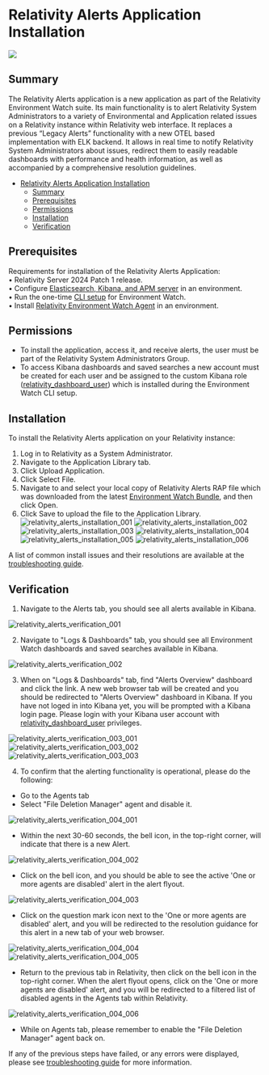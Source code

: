 # Relativity Alerts Application Installation
![](../resources/relativity_alerts_installation_step.png)

## Summary
The Relativity Alerts application is a new application as part of the Relativity Environment Watch suite. Its main functionality is to alert Relativity System Administrators to a variety of Environmental and Application related issues on a Relativity instance within Relativity web interface. It replaces a previous “Legacy Alerts” functionality with a new OTEL based implementation with ELK backend. It allows in real time to notify Relativity System Administrators about issues, redirect them to easily readable dashboards with performance and health information, as well as accompanied by a comprehensive resolution guidelines.

- [Relativity Alerts Application Installation](#relativity-alerts-application-installation)
  - [Summary](#summary)
  - [Prerequisites](#prerequisites)
  - [Permissions](#permissions)
  - [Installation](#installation)
  - [Verification](#verification)

## Prerequisites
Requirements for installation of the Relativity Alerts Application:  
• Relativity Server 2024 Patch 1 release.  
• Configure [Elasticsearch, Kibana, and APM server](https://github.com/relativitydev/server-bundle-release/blob/main/docs/elasticsearch_setup.md) in an environment.  
• Run the one-time [CLI setup](https://github.com/relativitydev/server-bundle-release/blob/main/docs/cli_environmentwatch_setup.md) for Environment Watch.  
• Install [Relativity Environment Watch Agent](https://github.com/relativitydev/server-bundle-release/blob/main/docs/environment_watch_installer.md) in an environment.

## Permissions
* To install the application, access it, and receive alerts, the user must be part of the Relativity System Administrators Group.
* To access Kibana dashboards and saved searches a new account must be created for each user and be assigned to the custom Kibana role ([relativity_dashboard_user](<put a link here>)) which is installed during the Environment Watch CLI setup.

## Installation
To install the Relativity Alerts application on your Relativity instance:
1. Log in to Relativity as a System Administrator.
2. Navigate to the Application Library tab.
3. Click Upload Application.
4. Click Select File.
5. Navigate to and select your local copy of Relativity Alerts RAP file which was downloaded from the latest [Environment Watch Bundle](https://github.com/relativitydev/server-bundle-release/releases), and then click Open.
6. Click Save to upload the file to the Application Library.
![relativity_alerts_installation_001](../resources/relativity_alerts_installation_001.png)
![relativity_alerts_installation_002](../resources/relativity_alerts_installation_002.png)
![relativity_alerts_installation_003](../resources/relativity_alerts_installation_003.png)
![relativity_alerts_installation_004](../resources/relativity_alerts_installation_004.png)
![relativity_alerts_installation_005](../resources/relativity_alerts_installation_005.png)
![relativity_alerts_installation_006](../resources/relativity_alerts_installation_006.png)

A list of common install issues and their resolutions are available at the [troubleshooting guide](relativity_alerts_troubleshooting.md).

## Verification
1. Navigate to the Alerts tab, you should see all alerts available in Kibana.

![relativity_alerts_verification_001](../resources/relativity_alerts_verification_001.png)

2. Navigate to "Logs & Dashboards" tab, you should see all Environment Watch dashboards and saved searches available in Kibana.

![relativity_alerts_verification_002](../resources/relativity_alerts_verification_002.png)

3. When on "Logs & Dashboards" tab, find "Alerts Overview" dashboard and click the link. A new web browser tab will be created and you should be redirected to "Alerts Overview" dashboard in Kibana. If you have not loged in into Kibana yet, you will be prompted with a Kibana login page. Please login with your Kibana user account with [relativity_dashboard_user](<put a link here>) privileges.

![relativity_alerts_verification_003_001](../resources/relativity_alerts_verification_003_001.png)
![relativity_alerts_verification_003_002](../resources/relativity_alerts_verification_003_002.png)
![relativity_alerts_verification_003_003](../resources/relativity_alerts_verification_003_003.png)

4. To confirm that the alerting functionality is operational, please do the following:
* Go to the Agents tab
* Select "File Deletion Manager" agent and disable it.

![relativity_alerts_verification_004_001](../resources/relativity_alerts_verification_004_001.png)

* Within the next 30-60 seconds, the bell icon, in the top-right corner, will indicate that there is a new Alert.

![relativity_alerts_verification_004_002](../resources/relativity_alerts_verification_004_002.png)

* Click on the bell icon, and you should be able to see the active 'One or more agents are disabled' alert in the alert flyout.

![relativity_alerts_verification_004_003](../resources/relativity_alerts_verification_004_003.png)

* Click on the question mark icon next to the 'One or more agents are disabled' alert, and you will be redirected to the resolution guidance for this alert in a new tab of your web browser.

![relativity_alerts_verification_004_004](../resources/relativity_alerts_verification_004_004.png)
![relativity_alerts_verification_004_005](../resources/relativity_alerts_verification_004_005.png)

* Return to the previous tab in Relativity, then click on the bell icon in the top-right corner. When the alert flyout opens, click on the 'One or more agents are disabled' alert, and you will be redirected to a filtered list of disabled agents in the Agents tab within Relativity.

![relativity_alerts_verification_004_006](../resources/relativity_alerts_verification_004_006.png)

* While on Agents tab, please remember to enable the "File Deletion Manager" agent back on.

If any of the previous steps have failed, or any errors were displayed, please see [troubleshooting guide](relativity_alerts_troubleshooting.md) for more information.
